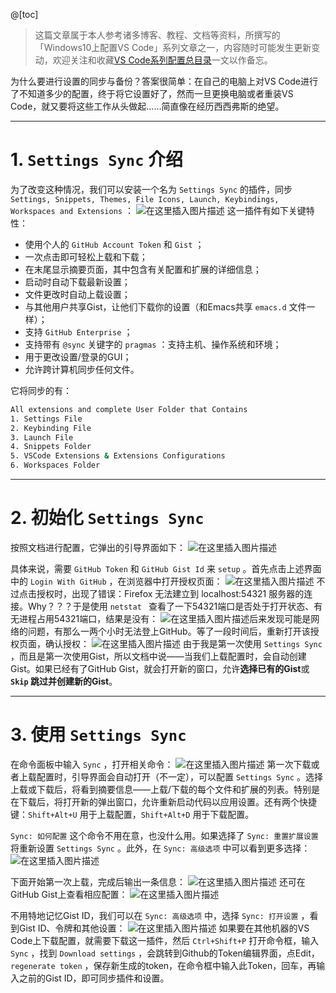 @[toc]

> 这篇文章属于本人参考诸多博客、教程、文档等资料，所撰写的「Windows10上配置VS Code」系列文章之一，内容随时可能发生更新变动，欢迎关注和收藏[VS Code系列配置总目录](https://memcpy0.blog.csdn.net/article/details/117640795)一文以作备忘。

为什么要进行设置的同步与备份？答案很简单：在自己的电脑上对VS Code进行了不知道多少的配置，终于将它设置好了，然而一旦更换电脑或者重装VS Code，就又要将这些工作从头做起……简直像在经历西西弗斯的绝望。

---
# 1. `Settings Sync` 介绍
为了改变这种情况，我们可以安装一个名为 `Settings Sync` 的插件，同步 `Settings, Snippets, Themes, File Icons, Launch, Keybindings, Workspaces and Extensions` ：
![在这里插入图片描述](https://img-blog.csdnimg.cn/f4bd2b3619254ab692082d78561e5a77.png?x-oss-process=image/watermark,type_ZmFuZ3poZW5naGVpdGk,shadow_10,text_aHR0cHM6Ly9ibG9nLmNzZG4ubmV0L215UmVhbGl6YXRpb24=,size_16,color_FFFFFF,t_70)
这一插件有如下关键特性：
- 使用个人的 `GitHub Account Token` 和 `Gist` ；
- 一次点击即可轻松上载和下载；
- 在末尾显示摘要页面，其中包含有关配置和扩展的详细信息；
- 启动时自动下载最新设置；
- 文件更改时自动上载设置；
- 与其他用户共享Gist，让他们下载你的设置（和Emacs共享 `emacs.d` 文件一样）；
- 支持 `GitHub Enterprise` ；
- 支持带有 `@sync` 关键字的 `pragmas` ：支持主机、操作系统和环境；
- 用于更改设置/登录的GUI；
- 允许跨计算机同步任何文件。

它将同步的有：
```bash
All extensions and complete User Folder that Contains
1. Settings File
2. Keybinding File
3. Launch File
4. Snippets Folder
5. VSCode Extensions & Extensions Configurations
6. Workspaces Folder
```

---
# 2. 初始化 `Settings Sync` 
按照文档进行配置，它弹出的引导界面如下：
![在这里插入图片描述](https://img-blog.csdnimg.cn/807a5bb04c134241bdafe984fd051301.png?x-oss-process=image/watermark,type_ZmFuZ3poZW5naGVpdGk,shadow_10,text_aHR0cHM6Ly9ibG9nLmNzZG4ubmV0L215UmVhbGl6YXRpb24=,size_16,color_FFFFFF,t_70)
 
具体来说，需要 `GitHub Token` 和 `GitHub Gist Id` 来 `setup` 。首先点击上述界面中的 `Login With GitHub` ，在浏览器中打开授权页面：
![在这里插入图片描述](https://img-blog.csdnimg.cn/e10a074050e448469f143ecfa694ad20.png?x-oss-process=image/watermark,type_ZmFuZ3poZW5naGVpdGk,shadow_10,text_aHR0cHM6Ly9ibG9nLmNzZG4ubmV0L215UmVhbGl6YXRpb24=,size_16,color_FFFFFF,t_70)
不过点击授权时，出现了错误：Firefox 无法建立到 localhost:54321 服务器的连接。Why？？？于是使用 `netstat ` 查看了一下54321端口是否处于打开状态、有无进程占用54321端口，结果是没有：
![在这里插入图片描述](https://img-blog.csdnimg.cn/732005ab0da4425da4707e315a245c21.png)后来发现可能是网络的问题，有那么一两个小时无法登上GitHub。等了一段时间后，重新打开该授权页面，确认授权：
![在这里插入图片描述](https://img-blog.csdnimg.cn/77d270701c2c47f0a5e69aa849ddb2eb.png?x-oss-process=image/watermark,type_ZmFuZ3poZW5naGVpdGk,shadow_10,text_aHR0cHM6Ly9ibG9nLmNzZG4ubmV0L215UmVhbGl6YXRpb24=,size_16,color_FFFFFF,t_70)
由于我是第一次使用 `Settings Sync` ，而且是第一次使用Gist，所以文档中说——当我们上载配置时，会自动创建Gist。如果已经有了GitHub Gist，就会打开新的窗口，允许**选择已有的Gist**或 **`Skip` 跳过并创建新的Gist**。


---
# 3. 使用 `Settings Sync`
在命令面板中输入 `Sync` ，打开相关命令：
![在这里插入图片描述](https://img-blog.csdnimg.cn/acd198a90f5a4a398e9d3067806a05a6.png?x-oss-process=image/watermark,type_ZmFuZ3poZW5naGVpdGk,shadow_10,text_aHR0cHM6Ly9ibG9nLmNzZG4ubmV0L215UmVhbGl6YXRpb24=,size_16,color_FFFFFF,t_70)
第一次下载或者上载配置时，引导界面会自动打开（不一定），可以配置 `Settings Sync` 。选择上载或下载后，将看到摘要信息——上载/下载的每个文件和扩展的列表。特别是在下载后，将打开新的弹出窗口，允许重新启动代码以应用设置。还有两个快捷键：`Shift+Alt+U` 用于上载配置，`Shift+Alt+D` 用于下载配置。

`Sync: 如何配置` 这个命令不用在意，也没什么用。如果选择了 `Sync: 重置扩展设置` 将重新设置 `Settings Sync` 。此外，在 `Sync: 高级选项` 中可以看到更多选择：
![在这里插入图片描述](https://img-blog.csdnimg.cn/93a484a958e9489abd80cfa7a85692a1.png?x-oss-process=image/watermark,type_ZmFuZ3poZW5naGVpdGk,shadow_10,text_aHR0cHM6Ly9ibG9nLmNzZG4ubmV0L215UmVhbGl6YXRpb24=,size_16,color_FFFFFF,t_70)

下面开始第一次上载，完成后输出一条信息：
![在这里插入图片描述](https://img-blog.csdnimg.cn/1fc4fa46dab3483d8d2d61b17e021254.png?x-oss-process=image/watermark,type_ZmFuZ3poZW5naGVpdGk,shadow_10,text_aHR0cHM6Ly9ibG9nLmNzZG4ubmV0L215UmVhbGl6YXRpb24=,size_16,color_FFFFFF,t_70)
还可在GitHub Gist上查看相应配置：
![在这里插入图片描述](https://img-blog.csdnimg.cn/80cbb2a5b28d48d28a00cbdba1bf8af6.png?x-oss-process=image/watermark,type_ZmFuZ3poZW5naGVpdGk,shadow_10,text_aHR0cHM6Ly9ibG9nLmNzZG4ubmV0L215UmVhbGl6YXRpb24=,size_16,color_FFFFFF,t_70)


不用特地记忆Gist ID，我们可以在 `Sync: 高级选项` 中，选择 `Sync: 打开设置` ，看到Gist ID、令牌和其他设置：
![在这里插入图片描述](https://img-blog.csdnimg.cn/55760b269dfa4f12a14caa28e5980cf8.png?x-oss-process=image/watermark,type_ZmFuZ3poZW5naGVpdGk,shadow_10,text_aHR0cHM6Ly9ibG9nLmNzZG4ubmV0L215UmVhbGl6YXRpb24=,size_16,color_FFFFFF,t_70)
如果要在其他机器的VS Code上下载配置，就需要下载这一插件，然后 `Ctrl+Shift+P` 打开命令框，输入 `Sync` ，找到 `Download settings` ，会跳转到Github的Token编辑界面，点Edit， `regenerate token` ，保存新生成的token，在命令框中输入此Token，回车，再输入之前的Gist ID，即可同步插件和设置。



 

